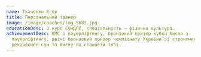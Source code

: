 ```yaml
---
name: Ткаченко Єгор
title: Персональний тренер
image: /image/coaches/img_5683.jpg
educationDesc: 3 курс СумДПУ, спеціальність – фізична культура.
achievementDesc: КМС з пауерліфтингу, бронзовий призер кубка Києва з
  пауерліфтингу, двічі бронзовий призер чемпіонату України зі стронгмену,
  рекордсмен Сум та Києву по становій тязі.
---
```

